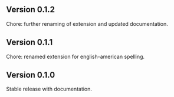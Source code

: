 ## Version 0.1.2

Chore: further renaming of extension and updated documentation.

## Version 0.1.1

Chore: renamed extension for english-american spelling.

## Version 0.1.0

Stable release with documentation.
